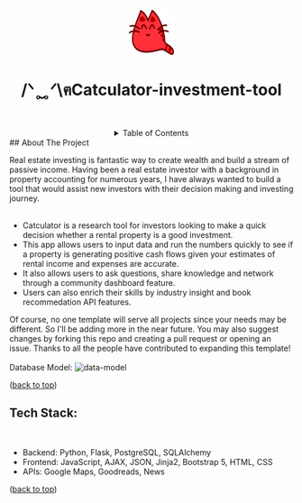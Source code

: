 



<div id="top"></div>

<!-- PROJECT LOGO -->
<br />
<div align="center">
<!--   <a href="https://github.com/othneildrew/Best-README-Template"> -->
    <img src="static/logo.png" alt="Logo" width="80" height="80">
<!--   </a> -->

  <h1 align="center">/ᐠ ̥ ̮ ̥ ᐟ\ฅCatculator-investment-tool</h1>

  <p align="center">
    <br />
 
<!-- TABLE OF CONTENTS -->
<details>
  <summary>Table of Contents</summary>
  <ol>
    <li>
      <a href="#about-the-project">About The Project</a>
        </li>
        <li><a href="#tech-stack">Tech Stack</a></li>
    </li>
  </ol>
  
<!--     <li>
      <a href="#getting-started">Getting Started</a>
      <ul>
        <li><a href="#prerequisites">Prerequisites</a></li>
        <li><a href="#installation">Installation</a></li>
      </ul>
    </li>
    <li><a href="#usage">Usage</a></li>
    <li><a href="#roadmap">Roadmap</a></li>
    <li><a href="#contributing">Contributing</a></li>
    <li><a href="#license">License</a></li>
    <li><a href="#contact">Contact</a></li>
    <li><a href="#acknowledgments">Acknowledgments</a></li>
  </ol> -->
</details>


<div align="left">
<!-- ABOUT THE PROJECT -->
## About The Project

<!-- [![Product Name Screen Shot][product-screenshot]](https://example.com) -->

Real estate investing is fantastic way to create wealth and build a stream of passive income. Having been a real estate investor with a background in property accounting for numerous years, I have always wanted to build a tool that would assist new investors with their decision making and investing journey.<br> 
<br>
* Catculator is a research tool for investors looking to make a quick decision whether a rental property is a good investment.
* This app allows users to input data and run the numbers quickly to see if a property is generating positive cash flows given your estimates of rental income and expenses are accurate.
* It also allows users to ask questions, share knowledge and network through a community dashboard feature.
* Users can also enrich their skills by industry insight and book recommedation API features.

Of course, no one template will serve all projects since your needs may be different. So I'll be adding more in the near future. You may also suggest changes by forking this repo and creating a pull request or opening an issue. Thanks to all the people have contributed to expanding this template!
<br><br>Database Model:
![data-model](https://github.com/olivia-tran/Catculator-investment-tool/blob/main/project-planning/data_model.png)
<p align="left">(<a href="#top">back to top</a>)</p>

## Tech Stack:
  <br>
  <ul>
  <li>Backend: Python, Flask, PostgreSQL, SQLAlchemy </li>
<li>Frontend: JavaScript, AJAX, JSON, Jinja2, Bootstrap 5, HTML, CSS </li>
<li>APIs: Google Maps, Goodreads, News</li>
</ul>
<p align="left">(<a href="#top">back to top</a>)</p>

</div>

